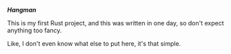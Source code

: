 ***Hangman***

This is my first Rust project, and this was written in one day, so don't expect anything too fancy.

Like, I don't even know what else to put here, it's that simple.
